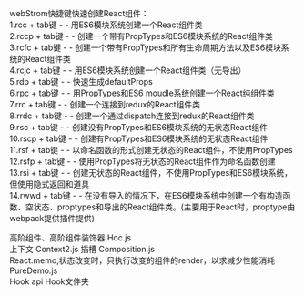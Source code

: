 webStrom快捷键快速创建React组件：  
1.rcc + tab键 - - 用ES6模块系统创建一个React组件类  
2.rccp + tab键 - - 创建一个带有PropTypes和ES6模块系统的React组件类  
3.rcfc + tab键 - - 创建一个带有PropTypes和所有生命周期方法以及ES6模块系统的React组件类  
4.rcjc + tab键 - - 用ES6模块系统创建一个React组件类（无导出）  
5.rdp + tab键 - - 快速生成defaultProps  
6.rpc + tab键 - - 用PropTypes和ES6 moudle系统创建一个React纯组件类  
7.rrc + tab键 - - 创建一个连接到redux的React组件类  
8.rrdc + tab键 - - 创建一个通过dispatch连接到redux的React组件类  
9.rsc + tab键 - - 创建没有PropTypes和ES6模块系统的无状态React组件  
10.rscp + tab键 - - 创建有PropTypes和ES6模块系统的无状态React组件  
11.rsf + tab键 - - 以命名函数的形式创建无状态的React组件，不使用PropTypes  
12.rsfp + tab键 - - 使用PropTypes将无状态的React组件作为命名函数创建  
13.rsi + tab键 - - 创建无状态的React组件，不使用PropTypes和ES6模块系统，但使用隐式返回和道具  
14.rwwd + tab键 - - 在没有导入的情况下，在ES6模块系统中创建一个有构造函数、空状态、proptypes和导出的React组件类。(主要用于React时，proptype由webpack提供插件提供)


高阶组件、高阶组件装饰器   Hoc.js  
上下文  Context2.js
插槽  Composition.js  
React.memo,状态改变时，只执行改变的组件的render，以求减少性能消耗     PureDemo.js  
Hook api  Hook文件夹  
